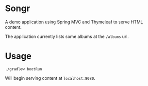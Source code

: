 # Songr
A demo application using Spring MVC and Thymeleaf to serve HTML content.

The application currently lists some albums at the `/albums` url.

# Usage
```shell
./gradlew bootRun
```

Will begin serving content at `localhost:8080`.
